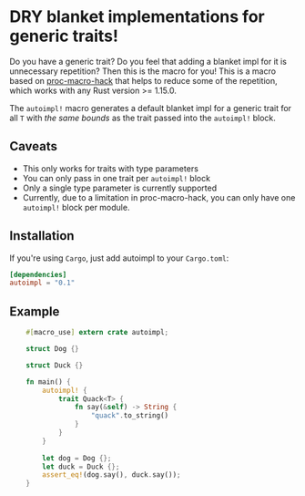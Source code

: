 DRY blanket implementations for generic traits!
===============================================

Do you have a generic trait? Do you feel that adding a blanket impl for it is unnecessary repetition? Then this is the 
macro for you! This is a macro based on [proc-macro-hack](https://github.com/dtolnay/proc-macro-hack) that helps to 
reduce some of the repetition, which works with any Rust version >= 1.15.0.

The `autoimpl!` macro generates a default blanket impl for a generic trait for all `T` with _the same bounds_ as the 
trait passed into the `autoimpl!` block. 

## Caveats

* This only works for traits with type parameters 
* You can only pass in one trait per `autoimpl!` block
* Only a single type parameter is currently supported 
* Currently, due to a limitation in proc-macro-hack, you can only have one `autoimpl!` block per module.


## Installation

If you're using `Cargo`, just add autoimpl to your `Cargo.toml`:

```toml
[dependencies]
autoimpl = "0.1"
```

## Example

```rust
    #[macro_use] extern crate autoimpl;

    struct Dog {}

    struct Duck {}

    fn main() {
        autoimpl! {
            trait Quack<T> {
                fn say(&self) -> String {
                    "quack".to_string()
                }
            }
        }
        
        let dog = Dog {};
        let duck = Duck {};
        assert_eq!(dog.say(), duck.say());
    }
```
